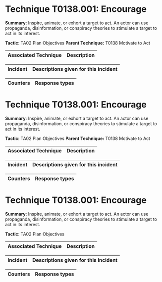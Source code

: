 # Technique T0138.001: Encourage

**Summary**: Inspire, animate, or exhort a target to act. An actor can use propaganda, disinformation, or conspiracy theories to stimulate a target to act in its interest.   

**Tactic**: TA02 Plan Objectives **Parent Technique:** T0138 Motivate to Act


| Associated Technique | Description |
| --------- | ------------------------- |



| Incident | Descriptions given for this incident |
| -------- | -------------------- |



| Counters | Response types |
| -------- | -------------- |


# Technique T0138.001: Encourage

**Summary**: Inspire, animate, or exhort a target to act. An actor can use propaganda, disinformation, or conspiracy theories to stimulate a target to act in its interest.   

**Tactic**: TA02 Plan Objectives **Parent Technique:** T0138 Motivate to Act


| Associated Technique | Description |
| --------- | ------------------------- |



| Incident | Descriptions given for this incident |
| -------- | -------------------- |



| Counters | Response types |
| -------- | -------------- |


# Technique T0138.001: Encourage

**Summary**: Inspire, animate, or exhort a target to act. An actor can use propaganda, disinformation, or conspiracy theories to stimulate a target to act in its interest.   

**Tactic**: TA02 Plan Objectives


| Associated Technique | Description |
| --------- | ------------------------- |



| Incident | Descriptions given for this incident |
| -------- | -------------------- |



| Counters | Response types |
| -------- | -------------- |


